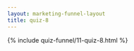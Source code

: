 ```yaml
---
layout: marketing-funnel-layout
title: quiz-8
---
```


{% include quiz-funnel/11-quiz-8.html %}

